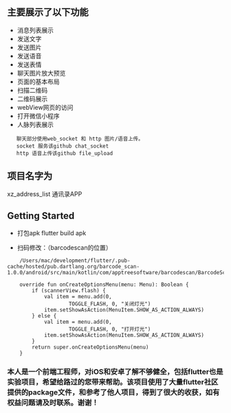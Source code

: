 ## 主要展示了以下功能
   - 消息列表展示
   - 发送文字
   - 发送图片
   - 发送语音
   - 发送表情
   - 聊天图片放大预览
   - 页面的基本布局
   - 扫描二维码
   - 二维码展示
   - webView网页的访问
   - 打开微信小程序
   - 人脉列表展示
```
   聊天部分使用web_socket 和 http 图片/语音上传。
   socket 服务该github chat_socket
   http 语音上传该github file_upload
```
## 项目名字为
   xz_address_list 通讯录APP

## Getting Started

- 打包apk
    flutter build apk

- 扫码修改：（barcodescan的位置）
```
    /Users/mac/development/flutter/.pub-cache/hosted/pub.dartlang.org/barcode_scan-1.0.0/android/src/main/kotlin/com/apptreesoftware/barcodescan/BarcodeScannerActivity.kt

    override fun onCreateOptionsMenu(menu: Menu): Boolean {
        if (scannerView.flash) {
            val item = menu.add(0,
                    TOGGLE_FLASH, 0, "关闭灯光")
            item.setShowAsAction(MenuItem.SHOW_AS_ACTION_ALWAYS)
        } else {
            val item = menu.add(0,
                    TOGGLE_FLASH, 0, "打开灯光")
            item.setShowAsAction(MenuItem.SHOW_AS_ACTION_ALWAYS)
        }
        return super.onCreateOptionsMenu(menu)
    }
```
### 本人是一个前端工程师，对iOS和安卓了解不够健全，包括flutter也是实验项目，希望给路过的您带来帮助。该项目使用了大量flutter社区提供的package文件，和参考了他人项目，得到了很大的收获，如有权益问题请及时联系。谢谢！
